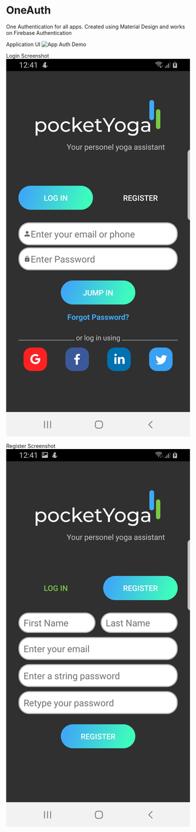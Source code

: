 # OneAuth
One Authentication for all apps. Created using Material Design and works on Firebase Authentication

Application UI
![App Auth Demo](https://github.com/shivamkumard107/OneAuth/blob/master/app/src/main/assets/gif_interface.gif)

Login Screenshot
![Login](https://github.com/shivamkumard107/OneAuth/blob/master/app/src/main/assets/ss_login.jpg)

Register Screenshot
![Register](https://github.com/shivamkumard107/OneAuth/blob/master/app/src/main/assets/ss_register.jpg)
